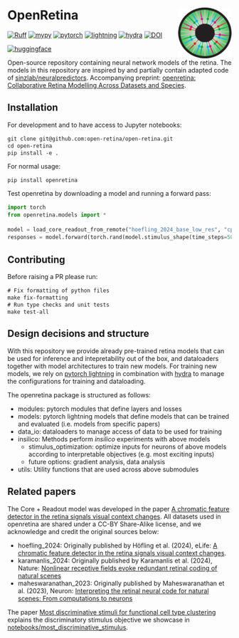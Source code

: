 # OpenRetina <img src="https://raw.githubusercontent.com/open-retina/open-retina/7aacfa64267930f787b16f24e4bc17047f285c25/assets/openretina_logo.png" align="right" width="120" />

[![Ruff](https://img.shields.io/endpoint?url=https://raw.githubusercontent.com/astral-sh/ruff/main/assets/badge/v2.json)](https://github.com/astral-sh/ruff)
[![mypy](https://img.shields.io/badge/type%20checked-mypy-039dfc)](https://github.com/python/mypy)
[![pytorch](https://img.shields.io/badge/PyTorch_2.0+-ee4c2c?logo=pytorch&logoColor=white)](https://pytorch.org/get-started/locally/)
[![lightning](https://img.shields.io/badge/-Lightning_2.0+-792ee5?logo=pytorchlightning&logoColor=white)](https://pytorchlightning.ai/)
[![hydra](https://img.shields.io/badge/Config-Hydra_1.3-89b8cd)](https://hydra.cc/)
[![DOI](https://zenodo.org/badge/722208169.svg)](https://doi.org/10.5281/zenodo.14988814)

[![huggingface](https://huggingface.co/datasets/huggingface/badges/resolve/main/dataset-on-hf-sm.svg)](https://huggingface.co/datasets/open-retina/open-retina)

Open-source repository containing neural network models of the retina.
The models in this repository are inspired by and partially contain adapted code of [sinzlab/neuralpredictors](https://github.com/sinzlab/neuralpredictors). Accompanying preprint: [openretina: Collaborative Retina Modelling Across Datasets and Species](https://www.biorxiv.org/content/10.1101/2025.03.07.642012v1).

## Installation

For development and to have access to Jupyter notebooks:
```
git clone git@github.com:open-retina/open-retina.git
cd open-retina
pip install -e .
```

For normal usage:

```
pip install openretina
```

Test openretina by downloading a model and running a forward pass:
```python
import torch
from openretina.models import *

model = load_core_readout_from_remote("hoefling_2024_base_low_res", "cpu")
responses = model.forward(torch.rand(model.stimulus_shape(time_steps=50)))
```

## Contributing
Before raising a PR please run:
```
# Fix formatting of python files
make fix-formatting
# Run type checks and unit tests
make test-all
```

## Design decisions and structure
With this repository we provide already pre-trained retina models that can be used for inference and intepretability out of the box, and dataloaders together with model architectures to train new models.
For training new models, we rely on [pytorch lightning](https://lightning.ai/docs/pytorch/stable/) in combination with [hydra](https://hydra.cc/docs/intro/) to manage the configurations for training and dataloading.

The openretina package is structured as follows:
- modules: pytorch modules that define layers and losses
- models: pytorch lightning models that define models that can be trained and evaluated (i.e. models from specific papers)
- data_io: dataloaders to manage access of data to be used for training
- insilico: Methods perform _insilico_ experiments with above models
    - stimulus_optimization: optimize inputs for neurons of above models according to interpretable objectives (e.g. most exciting inputs)
    - future options: gradient analysis, data analysis
- utils: Utility functions that are used across above submodules


## Related papers

The Core + Readout model was developed in the paper [A chromatic feature detector in the retina signals visual context changes](https://elifesciences.org/articles/86860). All datasets used in openretina are shared under a CC-BY Share-Alike license, and we acknowledge and credit the original sources below:
- hoefling_2024: Originally published by Höfling et al. (2024), eLife: [A chromatic feature detector in the retina signals visual context changes](https://doi.org/10.7554/eLife.86860).
- karamanlis_2024: Originally published by Karamanlis et al. (2024), Nature: [Nonlinear receptive fields evoke redundant retinal coding of natural scenes](https://doi.org/10.1038/s41586-024-08212-3)
- maheswaranathan_2023: Originally published by Maheswaranathan et al. (2023), Neuron: [Interpreting the retinal neural code for natural scenes: From computations to neurons](https://doi.org/10.1016/j.neuron.2023.06.007)

The paper [Most discriminative stimuli for functional cell type clustering](https://openreview.net/forum?id=9W6KaAcYlr) explains the discriminatory stimulus objective we showcase in [notebooks/most_discriminative_stimulus](https://github.com/open-retina/open-retina/blob/main/notebooks/most_discriminative_stimulus.ipynb).
